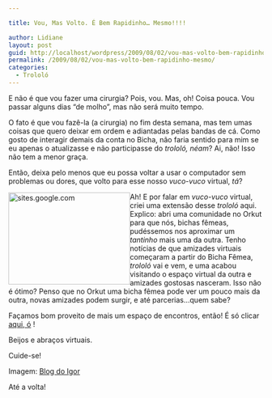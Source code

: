 ```yaml
---

title: Vou, Mas Volto. É Bem Rapidinho… Mesmo!!!!

author: Lidiane
layout: post
guid: http://localhost/wordpress/2009/08/02/vou-mas-volto-bem-rapidinho-mesmo/
permalink: /2009/08/02/vou-mas-volto-bem-rapidinho-mesmo/
categories:
  - Trololó
---
```

E não é que vou fazer uma cirurgia? Pois, vou. Mas, oh! Coisa pouca. Vou passar alguns dias “de molho”, mas não será muito tempo. 

O fato é que vou fazê-la (a cirurgia) no fim desta semana, mas tem umas coisas que quero deixar em ordem e adiantadas pelas bandas de cá. Como gosto de interagir demais da conta no Bicha, não faria sentido para mim se eu apenas o atualizasse e não participasse do _trololó, néam_? Ai, não! Isso não tem a menor graça. 

Então, deixa pelo menos que eu possa voltar a usar o computador sem problemas ou dores, que volto para esse nosso _vuco-vuco_ virtual, _tá_?

[<img title="sites.google.com" style="display:inline;margin-left:0;margin-right:0;border-width:0;" height="182" alt="sites.google.com" src="http://www.trololodemulher.com.br/blog/wp-content/uploads/2009/08/sites-google-com_thumb.jpg" width="240" align="left" border="0" />](http://www.trololodemulher.com.br/blog/wp-content/uploads/2009/08/sites-google-com.jpg) Ah! E por falar em _vuco-vuco_ virtual, criei uma extensão desse _trololó_ aqui. Explico: abri uma comunidade no Orkut para que nós, bichas fêmeas, pudéssemos nos aproximar um _tantinho_ mais uma da outra. Tenho notícias de que amizades virtuais começaram a partir do Bicha Fêmea, _trololó_ vai e vem, e uma acabou visitando o espaço virtual da outra e amizades gostosas nasceram. Isso não é ótimo? Penso que no Orkut uma bicha fêmea pode ver um pouco mais da outra, novas amizades podem surgir, e até parcerias…quem sabe?

Façamos bom proveito de mais um espaço de encontros, então! É só clicar [aqui, ó](http://www.orkut.com.br/Main#Community.aspx?cmm=92609046) !

Beijos e abraços virtuais.

Cuide-se!

Imagem: [Blog do Igor](http://blogs.abril.com.br/bloggigor) 

Até a volta!